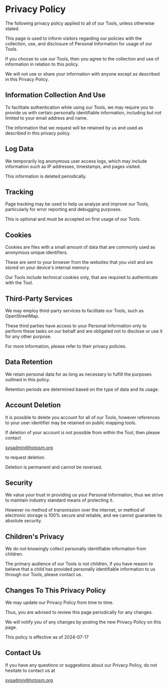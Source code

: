 # Privacy Policy

The following privacy policy applied to all of our Tools,
unless otherwise stated.

This page is used to inform visitors regarding our policies with the
collection, use, and disclosure of Personal Information for usage of our Tools.

If you choose to use our Tools, then you agree to the collection and use of
information in relation to this policy.

We will not use or share your information with anyone except as described in
this Privacy Policy.

## Information Collection And Use

To facilitate authentication while using our Tools, we may require you to
provide us with certain personally identifiable information, including but not
limited to your email address and name.

The information that we request will be retained by us and used as described in
this privacy policy.

## Log Data

We temporarily log anonymous user access logs, which may include information
such as IP addresses, timestamps, and pages visited.

This information is deleted periodically.

## Tracking

Page tracking may be used to help us analyze and improve our Tools,
particularly for error reporting and debugging purposes.

This is optional and must be accepted on first usage of our Tools.

## Cookies

Cookies are files with a small amount of data that are commonly used as
anonymous unique identifiers.

These are sent to your browser from the websites that you visit and are stored on
your device's internal memory.

Our Tools include technical cookies only, that are required to authenticate
with the Tool.

## Third-Party Services

We may employ third-party services to facilitate our Tools, such as
OpenStreetMap.

These third parties have access to your Personal Information only to perform
these tasks on our behalf and are obligated not to disclose or use it for any
other purpose.

For more information, please refer to their privacy policies.

## Data Retention

We retain personal data for as long as necessary to fulfill the purposes
outlined in this policy.

Retention periods are determined based on the type of data and its usage.

## Account Deletion

It is possible to delete you account for all of our Tools, however references
to your user identifier may be retained on public mapping tools.

If deletion of your account is not possible from within the Tool, then please
contact

<!-- markdownlint-disable -->

<a href="mailto:<sysadmin@hotosm.org>"><sysadmin@hotosm.org></a>

<!-- markdownlint-restore -->

to request deletion.

Deletion is permanent and cannot be reversed.

## Security

We value your trust in providing us your Personal Information, thus we strive
to maintain industry standard means of protecting it.

However no method of transmission over the internet, or method of
electronic storage is 100% secure and reliable, and we cannot guarantee
its absolute security.

## Children's Privacy

We do not knowingly collect personally identifiable information from children.

The primary audience of our Tools is not children, if you have reason to believe
that a child has provided personally identifiable information to us through our
Tools, please contact us.

## Changes To This Privacy Policy

We may update our Privacy Policy from time to time.

Thus, you are advised to review this page periodically for any changes.

We will notify you of any changes by posting the new Privacy Policy on this page.

This policy is effective as of 2024-07-17

## Contact Us

If you have any questions or suggestions about our Privacy Policy, do not
hesitate to contact us at

<!-- markdownlint-disable -->

<a href="mailto:<sysadmin@hotosm.org>"><sysadmin@hotosm.org></a>

<!-- markdownlint-restore -->
